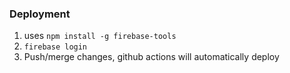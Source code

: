 


### Deployment

1. uses `npm install -g firebase-tools`
2. `firebase login`
3. Push/merge changes, github actions will automatically deploy